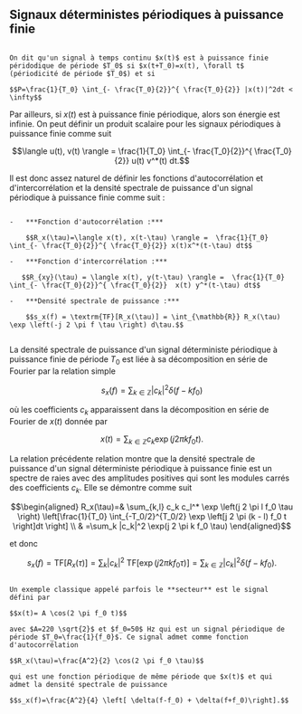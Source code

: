 ## Signaux déterministes périodiques à puissance finie

```{prf:definition} Signaux déterministes périodiques à puissance finie. 

On dit qu'un signal à temps continu $x(t)$ est à puissance finie péridodique de période $T_0$ si $x(t+T_0)=x(t), \forall t$
(périodicité de période $T_0$) et si 

$$P=\frac{1}{T_0} \int_{- \frac{T_0}{2}}^{ \frac{T_0}{2}} |x(t)|^2dt < \infty$$
```

Par ailleurs, si $x(t)$ est à puissance finie périodique, alors son énergie est infinie. On peut définir un produit scalaire pour les
signaux périodiques à puissance finie comme suit

$$\langle u(t), v(t) \rangle =  \frac{1}{T_0} \int_{- \frac{T_0}{2}}^{ \frac{T_0}{2}} u(t) v^*(t) dt.$$

Il est donc assez naturel de définir les fonctions d'autocorrélation et d'intercorrélation et la densité
spectrale de puissance d'un signal périodique à puissance finie comme suit :

```{prf:definition}

-   ***Fonction d'autocorrélation :***

    $$R_x(\tau)=\langle x(t), x(t-\tau) \rangle =  \frac{1}{T_0} \int_{- \frac{T_0}{2}}^{ \frac{T_0}{2}} x(t)x^*(t-\tau) dt$$

-   ***Fonction d'intercorrélation :***

   $$R_{xy}(\tau) = \langle x(t), y(t-\tau) \rangle =  \frac{1}{T_0} \int_{- \frac{T_0}{2}}^{ \frac{T_0}{2}}  x(t) y^*(t-\tau) dt$$

-   ***Densité spectrale de puissance :***

    $$s_x(f) = \textrm{TF}[R_x(\tau)] = \int_{\mathbb{R}} R_x(\tau) \exp \left(-j 2 \pi f \tau \right) d\tau.$$
    
```

La densité spectrale de puissance d'un signal déterministe périodique à puissance finie de période $T_0$ est liée à sa décomposition en série de
Fourier par la relation simple 

$$
s_x(f)= \sum_{k \in \mathbb{Z}} |c_k|^2 \delta(f-kf_0)
$$ 

où les coefficients $c_k$ apparaissent dans la décomposition en série de Fourier de $x(t)$ donnée par

$$x(t)=\sum_{k \in \mathbb{Z}} c_k \exp(j 2 \pi k f_0 t).$$ 

La relation précédente relation montre que la densité spectrale de puissance d'un signal déterministe périodique à
puissance finie est un spectre de raies avec des amplitudes positives qui sont les modules carrés des coefficients $c_k$. 
Elle se démontre comme suit 

$$\begin{aligned} R_x(\tau)=&  \sum_{k,l} c_k c_l^*   \exp \left(j 2 \pi l f_0 \tau  \right) \left[\frac{1}{T_0} \int_{-T_0/2}^{T_0/2} \exp \left[j 2 \pi (k - l) f_0 t \right]dt \right] \\
& =\sum_k |c_k|^2 \exp(j 2 \pi k f_0 \tau)
\end{aligned}$$ 

et donc

$$s_x(f)= \text{TF}[R_x(\tau)] = \sum_k |c_k|^2 \ \text{TF} \left[ \exp(j 2 \pi k f_0 \tau) \right]=\sum_{k \in \mathbb{Z}} |c_k|^2 \delta(f-kf_0).$$

```{prf:example}  

Un exemple classique appelé parfois le **secteur** est le signal défini par 

$$x(t)= A \cos(2 \pi f_0 t)$$ 

avec $A=220 \sqrt{2}$ et $f_0=50$ Hz qui est un signal périodique de période $T_0=\frac{1}{f_0}$. Ce signal admet comme fonction d'autocorrélation 

$$R_x(\tau)=\frac{A^2}{2} \cos(2 \pi f_0 \tau)$$ 

qui est une fonction périodique de même période que $x(t)$ et qui admet la densité spectrale de puissance

$$s_x(f)=\frac{A^2}{4} \left[ \delta(f-f_0) + \delta(f+f_0)\right].$$
 ```
 
 